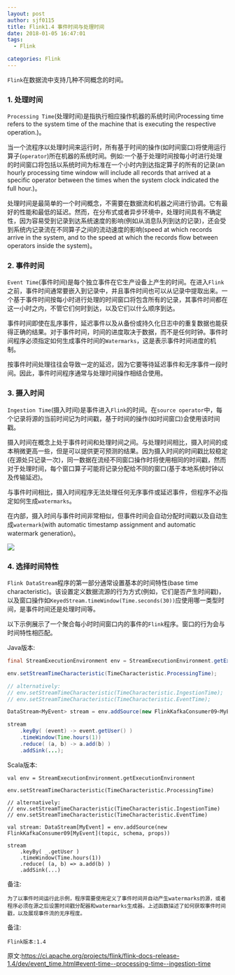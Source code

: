 ```yaml
---
layout: post
author: sjf0115
title: Flink1.4 事件时间与处理时间
date: 2018-01-05 16:47:01
tags:
  - Flink

categories: Flink
---
```



`Flink`在数据流中支持几种不同概念的时间。

### 1. 处理时间

`Processing Time`(处理时间)是指执行相应操作机器的系统时间(Processing time refers to the system time of the machine that is executing the respective operation.)。

当一个流程序以处理时间来运行时，所有基于时间的操作(如时间窗口)将使用运行算子(`operator`)所在机器的系统时间。例如:一个基于处理时间按每小时进行处理的时间窗口将包括以系统时间为标准在一个小时内到达指定算子的所有的记录(an hourly processing time window will include all records that arrived at a specific operator between the times when the system clock indicated the full hour.)。

处理时间是最简单的一个时间概念，不需要在数据流和机器之间进行协调。它有最好的性能和最低的延迟。然而，在分布式或者异步环境中，处理时间具有不确定性，因为容易受到记录到达系统速度的影响(例如从消息队列到达的记录)，还会受到系统内记录流在不同算子之间的流动速度的影响(speed at which records arrive in the system, and to the speed at which the records flow between operators inside the system)。

### 2. 事件时间

`Event Time`(事件时间)是每个独立事件在它生产设备上产生的时间。在进入`Flink`之前，事件时间通常要嵌入到记录中，并且事件时间也可以从记录中提取出来。一个基于事件时间按每小时进行处理的时间窗口将包含所有的记录，其事件时间都在这一小时之内，不管它们何时到达，以及它们以什么顺序到达。

事件时间即使在乱序事件，延迟事件以及从备份或持久化日志中的重复数据也能获得正确的结果。对于事件时间，时间的进度取决于数据，而不是任何时钟。事件时间程序必须指定如何生成事件时间的`Watermarks`，这是表示事件时间进度的机制。

按事件时间处理往往会导致一定的延迟，因为它要等待延迟事件和无序事件一段时间。因此，事件时间程序通常与处理时间操作相结合使用。

### 3. 摄入时间

`Ingestion Time`(摄入时间)是事件进入`Flink`的时间。在`source operator`中，每个记录将源的当前时间记为时间戳，基于时间的操作(如时间窗口)会使用该时间戳。

摄入时间在概念上处于事件时间和处理时间之间。与处理时间相比，摄入时间的成本稍微更高一些，但是可以提供更可预测的结果。因为摄入时间的时间戳比较稳定(在源处只记录一次)，同一数据在流经不同窗口操作时将使用相同的时间戳，然而对于处理时间，每个窗口算子可能将记录分配给不同的窗口(基于本地系统时钟以及传输延迟)。

与事件时间相比，摄入时间程序无法处理任何无序事件或延迟事件，但程序不必指定如何生成`watermarks`。

在内部，摄入时间与事件时间非常相似，但事件时间会自动分配时间戳以及自动生成`watermark`(with automatic timestamp assignment and automatic watermark generation)。

![](https://github.com/sjf0115/PubLearnNotes/blob/master/image/Flink/Flink1.4%20%E4%BA%8B%E4%BB%B6%E6%97%B6%E9%97%B4%E4%B8%8E%E5%A4%84%E7%90%86%E6%97%B6%E9%97%B4.png?raw=true)

### 4. 选择时间特性

`Flink DataStream`程序的第一部分通常设置基本的时间特性(base time characteristic)。该设置定义数据流源的行为方式(例如，它们是否产生时间戳)，以及窗口操作如`KeyedStream.timeWindow(Time.seconds(30))`应使用哪一类型时间，是事件时间还是处理时间等。

以下示例展示了一个聚合每小时时间窗口内的事件的`Flink`程序。窗口的行为会与时间特性相匹配。

Java版本:
```java
final StreamExecutionEnvironment env = StreamExecutionEnvironment.getExecutionEnvironment();

env.setStreamTimeCharacteristic(TimeCharacteristic.ProcessingTime);

// alternatively:
// env.setStreamTimeCharacteristic(TimeCharacteristic.IngestionTime);
// env.setStreamTimeCharacteristic(TimeCharacteristic.EventTime);

DataStream<MyEvent> stream = env.addSource(new FlinkKafkaConsumer09<MyEvent>(topic, schema, props));

stream
    .keyBy( (event) -> event.getUser() )
    .timeWindow(Time.hours(1))
    .reduce( (a, b) -> a.add(b) )
    .addSink(...);
```
Scala版本:
```
val env = StreamExecutionEnvironment.getExecutionEnvironment

env.setStreamTimeCharacteristic(TimeCharacteristic.ProcessingTime)

// alternatively:
// env.setStreamTimeCharacteristic(TimeCharacteristic.IngestionTime)
// env.setStreamTimeCharacteristic(TimeCharacteristic.EventTime)

val stream: DataStream[MyEvent] = env.addSource(new FlinkKafkaConsumer09[MyEvent](topic, schema, props))

stream
    .keyBy( _.getUser )
    .timeWindow(Time.hours(1))
    .reduce( (a, b) => a.add(b) )
    .addSink(...)
```

备注:
```
为了以事件时间运行此示例，程序需要使用定义了事件时间并自动产生watermarks的源，或者程序必须在源之后设置时间戳分配器和watermarks生成器。上述函数描述了如何获取事件时间戳，以及展现事件流的无序程度。
```

备注:
```
Flink版本:1.4
```

原文:https://ci.apache.org/projects/flink/flink-docs-release-1.4/dev/event_time.html#event-time--processing-time--ingestion-time
